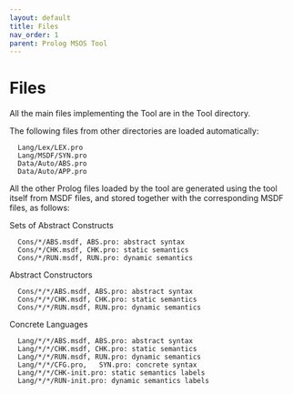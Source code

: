 ```yaml
---
layout: default
title: Files
nav_order: 1
parent: Prolog MSOS Tool
---
```


# Files

All the main files implementing the Tool are in the Tool directory.

The following files from other directories are loaded automatically:
```
  Lang/Lex/LEX.pro
  Lang/MSDF/SYN.pro
  Data/Auto/ABS.pro
  Data/Auto/APP.pro
```
All the other Prolog files loaded by the tool are generated using
the tool itself from MSDF files, and stored together with the
corresponding MSDF files, as follows:

Sets of Abstract Constructs
```
  Cons/*/ABS.msdf, ABS.pro: abstract syntax
  Cons/*/CHK.msdf, CHK.pro: static semantics
  Cons/*/RUN.msdf, RUN.pro: dynamic semantics
```

Abstract Constructors
```
  Cons/*/*/ABS.msdf, ABS.pro: abstract syntax
  Cons/*/*/CHK.msdf, CHK.pro: static semantics
  Cons/*/*/RUN.msdf, RUN.pro: dynamic semantics
```

Concrete Languages
```
  Lang/*/*/ABS.msdf, ABS.pro: abstract syntax
  Lang/*/*/CHK.msdf, CHK.pro: static semantics
  Lang/*/*/RUN.msdf, RUN.pro: dynamic semantics
  Lang/*/*/CFG.pro,   SYN.pro: concrete syntax  
  Lang/*/*/CHK-init.pro: static semantics labels
  Lang/*/*/RUN-init.pro: dynamic semantics labels
```
